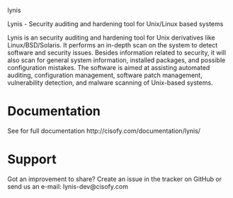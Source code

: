 lynis

Lynis - Security auditing and hardening tool for Unix/Linux based systems

Lynis is an security auditing and hardening tool for Unix derivatives like Linux/BSD/Solaris. It performs an in-depth scan on the system to detect software and security issues. Besides information related to security, it will also scan for general system information, installed packages, and possible configuration mistakes. The software is aimed at assisting automated auditing, configuration management, software patch management, vulnerability detection, and malware scanning of Unix-based systems.


<h1>Documentation</h1>
See for full documentation http://cisofy.com/documentation/lynis/

<h1>Support</h1>
Got an improvement to share? Create an issue in the tracker on GitHub or send us an e-mail: lynis-dev@cisofy.com
